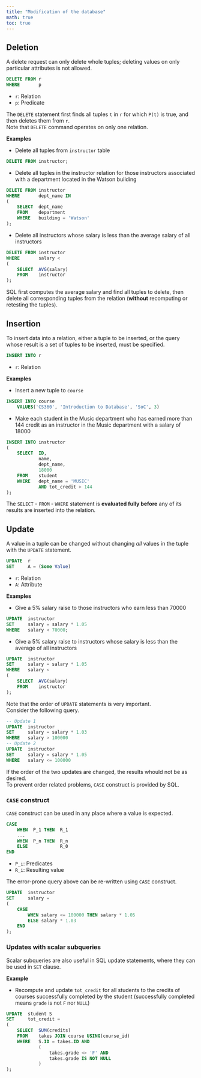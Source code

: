 ```yaml
---
title: "Modification of the database"
math: true
toc: true
---
```


## Deletion
A delete request can only delete whole tuples; deleting values on only particular attributes is not allowed.
```sql
DELETE FROM r
WHERE       p
```
- `r`: Relation
- `p`: Predicate

The `DELETE` statement first finds all tuples `t` in `r` for which `P(t)` is true, and then deletes them from `r`.\
Note that `DELETE` command operates on only one relation.

**Examples**
- Delete all tuples from `instructor` table
```sql
DELETE FROM instructor;
```
- Delete all tuples in the instructor relation for those instructors associated with a department located in the Watson building
```sql
DELETE FROM instructor
WHERE       dept_name IN
(
    SELECT  dept_name
    FROM    department
    WHERE   building = 'Watson'
);
```
- Delete all instructors whose salary is less than the average salary of all instructors
```sql
DELETE FROM instructor
WHERE       salary <
(
    SELECT  AVG(salary)
    FROM    instructor
);
```
SQL first computes the average salary and find all tuples to delete, then delete all corresponding tuples from the relation (**without** recomputing or retesting the tuples).

## Insertion
To insert data into a relation, either a tuple to be inserted, or the query whose result is a set of tuples to be inserted, must be specified.
```sql
INSERT INTO r
```
- `r`: Relation

**Examples**
- Insert a new tuple to `course`
```sql
INSERT INTO course
    VALUES('CS360', 'Introduction to Database', 'SoC', 3)
```
- Make each student in the Music department who has earned more than 144 credit as an instructor in the Music department with a salary of 18000
```sql
INSERT INTO instructor
(
    SELECT  ID,
            name,
            dept_name,
            18000
    FROM    student
    WHERE   dept_name = 'MUSIC'
            AND tot_credit > 144
); 
```
The `SELECT` - `FROM` - `WHERE` statement is **evaluated fully before** any of its results are inserted into the relation.

## Update
A value in a tuple can be changed without changing _all_ values in the tuple with the `UPDATE` statement.
```sql
UPDATE  r
SET     A = (Some Value)
```
- `r`: Relation
- `A`: Attribute

**Examples**
- Give a 5% salary raise to those instructors who earn less than 70000
```sql
UPDATE  instructor
SET     salary = salary * 1.05
WHERE   salary < 70000;
```
- Give a 5% salary raise to instructors whose salary is less than the average of all instructors
```sql
UPDATE  instructor
SET     salary = salary * 1.05
WHERE   salary <
(
    SELECT  AVG(salary)
    FROM    instructor
);
```
Note that the order of `UPDATE` statements is very important.\
Consider the following query.
```sql
-- Update 1
UPDATE  instructor
SET     salary = salary * 1.03
WHERE   salary > 100000
-- Update 2
UPDATE  instructor
SET     salary = salary * 1.05
WHERE   salary <= 100000
```
If the order of the two updates are changed, the results whould not be as desired.\
To prevent order related problems, `CASE` construct is provided by SQL.

### `CASE` construct
`CASE` construct can be used in any place where a value is expected.
```sql
CASE
    WHEN  P_1 THEN  R_1
    ...
    WHEN  P_n THEN  R_n
    ELSE            R_0
END
```
- `P_i`: Predicates
- `R_i`: Resulting value
  
The error-prone query above can be re-written using `CASE` construct.
```sql
UPDATE  instructor
SET     salary =
(
    CASE
        WHEN salary <= 100000 THEN salary * 1.05
        ELSE salary * 1.03
    END
);
```
### Updates with scalar subqueries
Scalar subqueries are also useful in SQL update statements, where they can be used in `SET` clause.

**Example**
- Recompute and update `tot_credit` for all students to the credits of courses successfully completed by the student (successfully completed means `grade` is not `F` nor `NULL`)
```sql
UPDATE  student S
SET     tot_credit =
(
    SELECT  SUM(credits)
    FROM    takes JOIN course USING(course_id)
    WHERE   S.ID = takes.ID AND
            (
                takes.grade <> 'F' AND
                takes.grade IS NOT NULL
            )
);
```